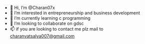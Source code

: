 - 👋 Hi, I’m @Charan07x
- 👀 I’m interested in entrepreneurship and business development
- 🌱 I’m currently learning c programming
- 💞️ I’m looking to collaborate on gdsc
- 📫 if you are looking to contact me plz mail to charanvatsalya007@gmail.com

<!---
Charan07x/Charan07x is a ✨ special ✨ repository because its `README.md` (this file) appears on your GitHub profile.
You can click the Preview link to take a look at your changes.
--->
